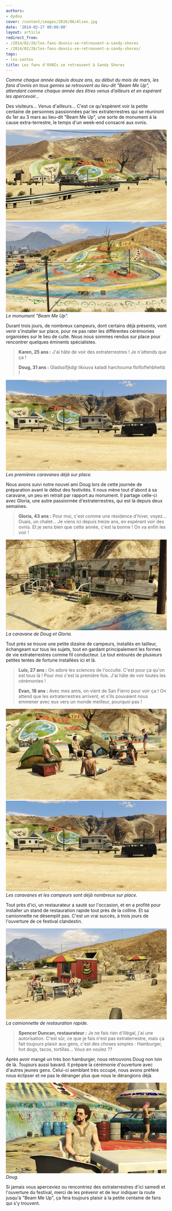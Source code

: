 ```yaml
---
authors:
- dydou
cover: /content/images/2016/06/Alien.jpg
date: '2014-02-27 00:00:00'
layout: article
redirect_from:
- /2014/02/26/les-fans-dovnis-se-retrouvent-a-sandy-shores
- /2014/02/26/les-fans-dovnis-se-retrouvent-a-sandy-shores/
tags:
- los-santos
title: Les fans d'OVNIs se retrouvent à Sandy Shores
---
```



_Comme chaque année depuis douze ans, au début du mois de mars, les fans d'ovnis en tous genres se retrouvent au lieu-dit "Beam Me Up", attendant comme chaque année des êtres venus d’ailleurs et en espérant les apercevoir..._

Des visiteurs... Venus d'ailleurs... C'est ce qu'espèrent voir la petite centaine de personnes passionnées par les extraterrestres qui se réuniront du 1er au 3 mars au lieu-dit "Beam Me Up", une sorte de monument à la cause extra-terrestre, le temps d'un week-end consacré aux ovnis.

![](/content/images/2016/06/Alien_0.jpg)
![Le monument "Beam Me Up".](/content/images/2016/06/Alien1.jpg)
_Le monument "Beam Me Up"._

Durant trois jours, de nombreux campeurs, dont certains déjà présents, vont venir s'installer sur place, pour ne pas rater les différentes cérémonies organisées sur le lieu de culte. Nous nous sommes rendus sur place pour rencontrer quelques éminents spécialistes.

> **Karen, 25 ans :** J'ai hâte de voir des extraterrestres ! Je n'attends que ça !
> 
> **Doug, 31 ans :** Gladssifjkdgi likouva kaladi harchouma flofloflehbhehb !

![Les premières caravanes déjà sur place.](/content/images/2016/06/Alien4.jpg)
_Les premières caravanes déjà sur place._

Nous avons suivi notre nouvel ami Doug lors de cette journée de préparation avant le début des festivités. Il nous mène tout d'abord à sa caravane, un peu en retrait par rapport au monument. Il partage celle-ci avec Gloria, une autre passionnée d'extraterrestres, qui est là depuis deux semaines.

> **Gloria, 43 ans :** Pour moi, c'est comme une résidence d'hiver, voyez... Ouais, un chalet... Je viens ici depuis treize ans, en espérant voir des ovnis. Et je sens bien que cette année, c'est la bonne ! On va enfin les voir !

![La caravane de Doug et Gloria.](/content/images/2016/06/Alien2.jpg)
_La caravane de Doug et Gloria._

Tout près se trouve une petite dizaine de campeurs, installés en tailleur, échangeant sur tous les sujets, tout en gardant principalement les formes de vie extraterrestres comme fil conducteur. Le tout entourés de plusieurs petites tentes de fortune installées ici et là.

> **Luís, 27 ans :** On adore les sciences de l'occulte. C'est pour ça qu'on est tous là ! Pour moi c'est la première fois. J'ai hâte de voir toutes les cérémonies !
> 
> **Evan, 18 ans :** Avec mes amis, on vient de San Fierro pour voir ça ! On attend que les extraterrestres arrivent, et s'ils pouvaient nous emmener avec eux vers un monde meilleur, pourquoi pas !

![](/content/images/2016/06/Alien3.jpg)
![Les caravanes et les campeurs sont déjà nombreux sur place.](/content/images/2016/06/Alien4.jpg)
_Les caravanes et les campeurs sont déjà nombreux sur place._

Tout près d'ici, un restaurateur a sauté sur l'occasion, et en a profité pour installer un stand de restauration rapide tout près de la colline. Et sa camionnette ne désemplit pas. C'est un vrai succès, à trois jours de l'ouverture de ce festival clandestin.

![La camionnette de restauration rapide.](/content/images/2016/06/Alien5.jpg)
_La camionnette de restauration rapide._

> **Spencer Duncan, restaurateur :** Je ne fais rien d'illégal, j'ai une autorisation. C'est sûr, ce que je fais n'est pas extraterrestre, mais ça fait toujours plaisir aux gens, c'est des choses simples : Hamburger, hot dogs, tacos, tortillas... Vous en voulez ??

Après avoir mangé un très bon hamburger, nous retrouvons Doug non loin de là. Toujours aussi bavard. Il prépare la cérémonie d'ouverture avec d'autres jeunes gens. Celui-ci semblant très occupé, nous avons préféré nous éclipser et ne pas le déranger plus que nous le dérangions déjà.

![Doug.](/content/images/2016/06/Alien6.jpg)
_Doug._

Si jamais vous aperceviez ou rencontriez des extraterrestres d'ici samedi et l'ouverture du festival, merci de les prévenir et de leur indiquer la route jusqu'à "Beam Me Up", ça fera toujours plaisir à la petite centaine de fans qui s'y trouvent.